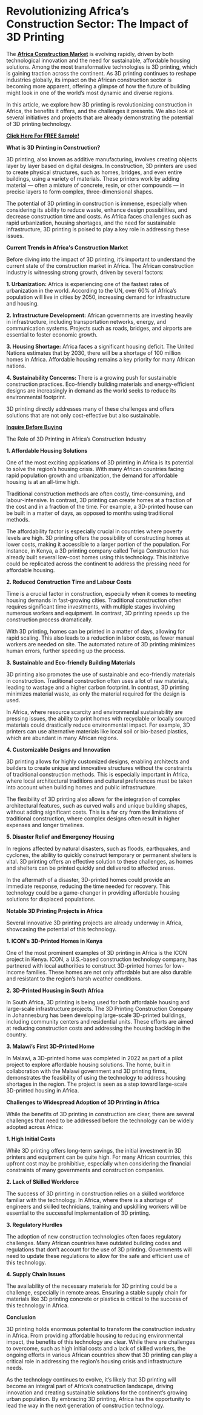 # Revolutionizing Africa’s Construction Sector: The Impact of 3D Printing

The **[Africa Construction Market](https://www.nextmsc.com/report/africa-construction-market)** is evolving rapidly, driven by both technological innovation and the need for sustainable, affordable housing solutions. Among the most transformative technologies is 3D printing, which is gaining traction across the continent. As 3D printing continues to reshape industries globally, its impact on the African construction sector is becoming more apparent, offering a glimpse of how the future of building might look in one of the world’s most dynamic and diverse regions.

In this article, we explore how 3D printing is revolutionizing construction in Africa, the benefits it offers, and the challenges it presents. We also look at several initiatives and projects that are already demonstrating the potential of 3D printing technology.

**[Click Here For FREE Sample!](https://www.nextmsc.com/africa-construction-market/request-sample)**

**What is 3D Printing in Construction?**

3D printing, also known as additive manufacturing, involves creating objects layer by layer based on digital designs. In construction, 3D printers are used to create physical structures, such as homes, bridges, and even entire buildings, using a variety of materials. These printers work by adding material — often a mixture of concrete, resin, or other compounds — in precise layers to form complex, three-dimensional shapes.

The potential of 3D printing in construction is immense, especially when considering its ability to reduce waste, enhance design possibilities, and decrease construction time and costs. As Africa faces challenges such as rapid urbanization, housing shortages, and the need for sustainable infrastructure, 3D printing is poised to play a key role in addressing these issues.

**Current Trends in Africa's Construction Market**

Before diving into the impact of 3D printing, it’s important to understand the current state of the construction market in Africa. The African construction industry is witnessing strong growth, driven by several factors:

**1.	Urbanization:** Africa is experiencing one of the fastest rates of urbanization in the world. According to the UN, over 60% of Africa’s population will live in cities by 2050, increasing demand for infrastructure and housing.

**2.	Infrastructure Development:** African governments are investing heavily in infrastructure, including transportation networks, energy, and communication systems. Projects such as roads, bridges, and airports are essential to foster economic growth.

**3.	Housing Shortage:** Africa faces a significant housing deficit. The United Nations estimates that by 2030, there will be a shortage of 100 million homes in Africa. Affordable housing remains a key priority for many African nations.

**4.	Sustainability Concerns:** There is a growing push for sustainable construction practices. Eco-friendly building materials and energy-efficient designs are increasingly in demand as the world seeks to reduce its environmental footprint.

3D printing directly addresses many of these challenges and offers solutions that are not only cost-effective but also sustainable.

**[Inquire Before Buying](https://www.nextmsc.com/africa-construction-market/inquire-before-buying)**

The Role of 3D Printing in Africa’s Construction Industry

**1. Affordable Housing Solutions**

One of the most exciting applications of 3D printing in Africa is its potential to solve the region’s housing crisis. With many African countries facing rapid population growth and urbanization, the demand for affordable housing is at an all-time high.

Traditional construction methods are often costly, time-consuming, and labour-intensive. In contrast, 3D printing can create homes at a fraction of the cost and in a fraction of the time. For example, a 3D-printed house can be built in a matter of days, as opposed to months using traditional methods.

The affordability factor is especially crucial in countries where poverty levels are high. 3D printing offers the possibility of constructing homes at lower costs, making it accessible to a larger portion of the population. For instance, in Kenya, a 3D printing company called Twiga Construction has already built several low-cost homes using this technology. This initiative could be replicated across the continent to address the pressing need for affordable housing.

**2. Reduced Construction Time and Labour Costs**

Time is a crucial factor in construction, especially when it comes to meeting housing demands in fast-growing cities. Traditional construction often requires significant time investments, with multiple stages involving numerous workers and equipment. In contrast, 3D printing speeds up the construction process dramatically.

With 3D printing, homes can be printed in a matter of days, allowing for rapid scaling. This also leads to a reduction in labor costs, as fewer manual workers are needed on site. The automated nature of 3D printing minimizes human errors, further speeding up the process.

**3. Sustainable and Eco-friendly Building Materials**

3D printing also promotes the use of sustainable and eco-friendly materials in construction. Traditional construction often uses a lot of raw materials, leading to wastage and a higher carbon footprint. In contrast, 3D printing minimizes material waste, as only the material required for the design is used.

In Africa, where resource scarcity and environmental sustainability are pressing issues, the ability to print homes with recyclable or locally sourced materials could drastically reduce environmental impact. For example, 3D printers can use alternative materials like local soil or bio-based plastics, which are abundant in many African regions.

**4. Customizable Designs and Innovation**

3D printing allows for highly customized designs, enabling architects and builders to create unique and innovative structures without the constraints of traditional construction methods. This is especially important in Africa, where local architectural traditions and cultural preferences must be taken into account when building homes and public infrastructure.

The flexibility of 3D printing also allows for the integration of complex architectural features, such as curved walls and unique building shapes, without adding significant costs. This is a far cry from the limitations of traditional construction, where complex designs often result in higher expenses and longer timelines.

**5. Disaster Relief and Emergency Housing**

In regions affected by natural disasters, such as floods, earthquakes, and cyclones, the ability to quickly construct temporary or permanent shelters is vital. 3D printing offers an effective solution to these challenges, as homes and shelters can be printed quickly and delivered to affected areas.

In the aftermath of a disaster, 3D-printed homes could provide an immediate response, reducing the time needed for recovery. This technology could be a game-changer in providing affordable housing solutions for displaced populations.

**Notable 3D Printing Projects in Africa**

Several innovative 3D printing projects are already underway in Africa, showcasing the potential of this technology.

**1. ICON's 3D-Printed Homes in Kenya**

One of the most prominent examples of 3D printing in Africa is the ICON project in Kenya. ICON, a U.S.-based construction technology company, has partnered with local authorities to construct 3D-printed homes for low-income families. These homes are not only affordable but are also durable and resistant to the region’s harsh weather conditions.

**2. 3D-Printed Housing in South Africa**

In South Africa, 3D printing is being used for both affordable housing and large-scale infrastructure projects. The 3D Printing Construction Company in Johannesburg has been developing large-scale 3D-printed buildings, including community centers and residential units. These efforts are aimed at reducing construction costs and addressing the housing backlog in the country.

**3. Malawi’s First 3D-Printed Home**

In Malawi, a 3D-printed home was completed in 2022 as part of a pilot project to explore affordable housing solutions. The home, built in collaboration with the Malawi government and 3D printing firms, demonstrates the feasibility of using the technology to address housing shortages in the region. The project is seen as a step toward large-scale 3D-printed housing in Africa.

**Challenges to Widespread Adoption of 3D Printing in Africa**

While the benefits of 3D printing in construction are clear, there are several challenges that need to be addressed before the technology can be widely adopted across Africa:

**1. High Initial Costs**

While 3D printing offers long-term savings, the initial investment in 3D printers and equipment can be quite high. For many African countries, this upfront cost may be prohibitive, especially when considering the financial constraints of many governments and construction companies.

**2. Lack of Skilled Workforce**

The success of 3D printing in construction relies on a skilled workforce familiar with the technology. In Africa, where there is a shortage of engineers and skilled technicians, training and upskilling workers will be essential to the successful implementation of 3D printing.

**3. Regulatory Hurdles**

The adoption of new construction technologies often faces regulatory challenges. Many African countries have outdated building codes and regulations that don’t account for the use of 3D printing. Governments will need to update these regulations to allow for the safe and efficient use of this technology.

**4. Supply Chain Issues**

The availability of the necessary materials for 3D printing could be a challenge, especially in remote areas. Ensuring a stable supply chain for materials like 3D printing concrete or plastics is critical to the success of this technology in Africa.

**Conclusion**

3D printing holds enormous potential to transform the construction industry in Africa. From providing affordable housing to reducing environmental impact, the benefits of this technology are clear. While there are challenges to overcome, such as high initial costs and a lack of skilled workers, the ongoing efforts in various African countries show that 3D printing can play a critical role in addressing the region’s housing crisis and infrastructure needs.

As the technology continues to evolve, it’s likely that 3D printing will become an integral part of Africa’s construction landscape, driving innovation and creating sustainable solutions for the continent’s growing urban population. By embracing 3D printing, Africa has the opportunity to lead the way in the next generation of construction technology.
